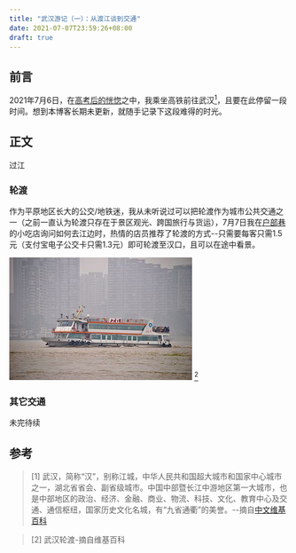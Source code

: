 ```yaml
---
title: "武汉游记（一）：从渡江谈到交通"
date: 2021-07-07T23:59:26+08:00
draft: true
---
```

## 前言
2021年7月6日，在[高考后的恍惚](/post/2021summer-note-1)之中，我乘坐高铁前往武汉[<sup>1</sup>](#refer-anchor-1)，且要在此停留一段时间。想到本博客长期未更新，就随手记录下这段难得的时光。
<!--more-->

## 正文
过江
### 轮渡
作为平原地区长大的公交/地铁迷，我从未听说过可以把轮渡作为城市公共交通之一（之前一直认为轮渡只存在于景区观光、跨国旅行与货运），7月7日我在[户部巷](https://zh.wikipedia.org/zh-hans/%E6%88%B7%E9%83%A8%E5%B7%B7)的小吃店询问如何去江边时，热情的店员推荐了轮渡的方式--只需要每客只需1.5元（支付宝电子公交卡只需1.3元）即可轮渡至汉口，且可以在途中看景。

![武汉轮渡-摘自维基百科](/static/imgs/330px-Wuhan_Ferry_03.jpg)
[<sup>2</sup>](#refer-anchor-2)
### 其它交通
未完待续

## 参考
<div id="refer-anchor-1"></div>

> [1] 武汉，简称“汉”，别称江城，中华人民共和国超大城市和国家中心城市之一，湖北省省会、副省级城市。中国中部暨长江中游地区第一大城市，也是中部地区的政治、经济、金融、商业、物流、科技、文化、教育中心及交通、通信枢纽，国家历史文化名城，有“九省通衢”的美誉。--摘自[中文维基百科](https://zh.wikipedia.org/wiki/%E6%AD%A6%E6%B1%89%E5%B8%82)


<div id="refer-anchor-2"></div>

> [2] 武汉轮渡-摘自维基百科
